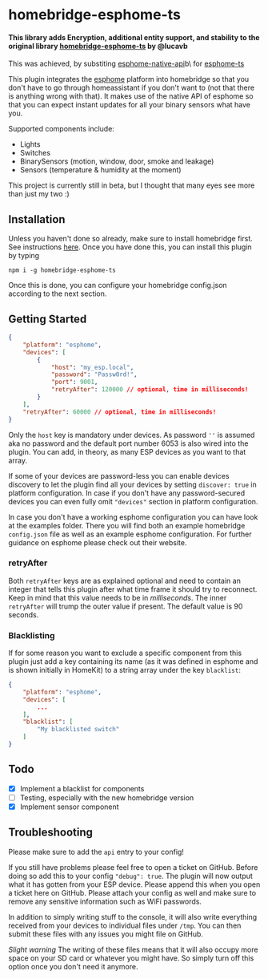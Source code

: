 # homebridge-esphome-ts

#### This library adds Encryption, additional entity support, and stability to the original library [homebridge-esphome-ts](https://github.com/lucavb/homebridge-esphome-ts) by @lucavb
This was achieved, by substiting [esphome-native-api](https://github.com/twocolors/esphome-native-api/)b\ for [esphome-ts](https://github.com/lucavb/esphome-ts)

This plugin integrates the [esphome](https://esphome.io/) platform into homebridge so that you don't have to go
through homeassistant if you don't want to (not that there is anything wrong with that). It makes use of the native API of esphome
so that you can expect instant updates for all your binary sensors what have you.

Supported components include:

-   Lights
-   Switches
-   BinarySensors (motion, window, door, smoke and leakage)
-   Sensors (temperature & humidity at the moment)

This project is currently still in beta, but I thought that many eyes see more than just
my two :)

## Installation

Unless you haven't done so already, make sure to install homebridge first. See instructions
[here](https://github.com/homebridge/homebridge/wiki). Once you have done this, you can install this plugin by typing

```
npm i -g homebridge-esphome-ts
```

Once this is done, you can configure your homebridge config.json according to the next section.

## Getting Started

```json
{
    "platform": "esphome",
    "devices": [
        {
            "host": "my_esp.local",
            "password": "Passw0rd!",
            "port": 9001,
            "retryAfter": 120000 // optional, time in milliseconds!
        }
    ],
    "retryAfter": 60000 // optional, time in milliseconds!
}
```

Only the `host` key is mandatory under devices. As password `''` is assumed aka no password and the default
port number 6053 is also wired into the plugin. You can add, in theory, as many ESP devices as you want to
that array.

If some of your devices are password-less you can enable devices discovery to let the plugin find all your
devices by setting `discover: true` in platform configuration. In case if you don't have any password-secured
devices you can even fully omit `"devices"` section in platform configuration.

In case you don't have a working esphome configuration you can have look at the examples folder. There you will
find both an example homebridge `config.json` file as well as an example esphome configuration. For further guidance
on esphome please check out their website.

### retryAfter

Both `retryAfter` keys are as explained optional and need to contain an integer that tells this plugin
after what time frame it should try to reconnect. Keep in mind that this value needs to be in _milliseconds_. The inner
`retryAfter` will trump the outer value if present. The default value is 90 seconds.

### Blacklisting

If for some reason you want to exclude a specific component from this plugin just
add a key containing its name (as it was defined in esphome and is shown initially in HomeKit) to a string array under the key `blacklist`:

```json
{
    "platform": "esphome",
    "devices": [
        ...
    ],
    "blacklist": [
        "My blacklisted switch"
    ]
}
```

## Todo

-   [x] Implement a blacklist for components
-   [ ] Testing, especially with the new homebridge version
-   [x] Implement sensor component

## Troubleshooting

Please make sure to add the `api` entry to your config!

If you still have problems please feel free to open a ticket on GitHub. Before doing so add this to your
config `"debug": true`. The plugin will now output what it has gotten from your ESP device.
Please append this when you open a ticket here on GitHub. Please attach your config as well and make
sure to remove any sensitive information such as WiFi passwords.

In addition to simply writing stuff to the console, it will also write everything received from your devices to individual
files under `/tmp`. You can then submit these files with any issues you might file on GitHub.

_Slight warning_ The writing of these files means that it will also occupy more space on your SD card or whatever you
might have. So simply turn off this option once you don't need it anymore.
